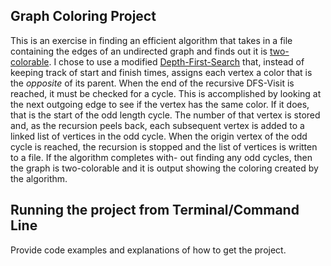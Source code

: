 ## Graph Coloring Project

This is an exercise in finding an efficient algorithm that takes in a file containing the edges of an undirected graph and finds out it is [two-colorable](https://en.wikipedia.org/wiki/Bipartite_graph).
I chose to use a modified [Depth-First-Search]() that, instead of keeping track of start and finish times, assigns each vertex a color that is the *opposite* of its parent.
When the end of the recursive DFS-Visit is reached, it must be checked for a cycle. This is accomplished by looking at the next outgoing edge to see if the vertex has the same color. If it does, that is the start of the odd length cycle. The number of that vertex is stored and, as the recursion peels back, each subsequent vertex is added to a linked list of vertices in the odd cycle. When the origin vertex of the odd cycle is reached, the recursion is stopped and the list of vertices is written to a file. If the algorithm completes with- out finding any odd cycles, then the graph is two-colorable and it is output showing the coloring created by the algorithm.

## Running the project from Terminal/Command Line

Provide code examples and explanations of how to get the project.

